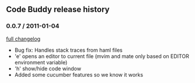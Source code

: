 ## Code Buddy release history

### 0.0.7 / 2011-01-04

[full changelog](https://github.com/patshaughnessy/code_buddy/compare/v0.0.6...v0.0.7)

* Bug fix: Handles stack traces from haml files
* 'e' opens an editor to current file (mvim and mate only based on EDITOR environment variable)
* 'h' show/hide code window
* Added some cucumber features so we know it works
